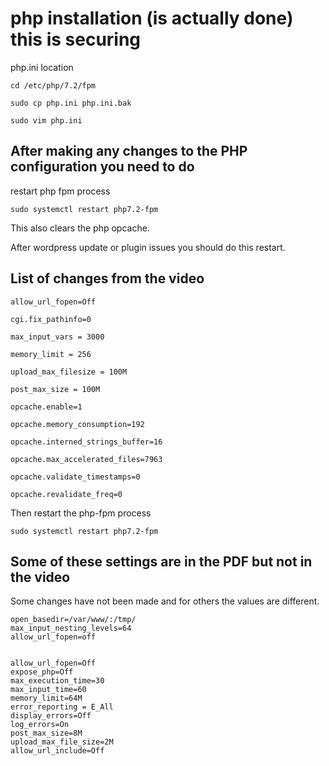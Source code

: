 # php installation (is actually done) this is securing

php.ini location

    cd /etc/php/7.2/fpm

    sudo cp php.ini php.ini.bak

    sudo vim php.ini

## After making any changes to the PHP configuration you need to do

restart php fpm process

    sudo systemctl restart php7.2-fpm

This also clears the php opcache.

After wordpress update or plugin issues you should do this restart.

## List of changes from the video

    allow_url_fopen=Off

    cgi.fix_pathinfo=0

    max_input_vars = 3000

    memory_limit = 256

    upload_max_filesize = 100M

    post_max_size = 100M

    opcache.enable=1

    opcache.memory_consumption=192

    opcache.interned_strings_buffer=16

    opcache.max_accelerated_files=7963

    opcache.validate_timestamps=0

    opcache.revalidate_freq=0

Then restart the php-fpm process

    sudo systemctl restart php7.2-fpm

## Some of these settings are in the PDF but not in the video

Some changes have not been made and for others the values are different.

    open_basedir=/var/www/:/tmp/
    max_input_nesting_levels=64
    allow_url_fopen=off


    allow_url_fopen=Off
    expose_php=Off
    max_execution_time=30
    max_input_time=60
    memory_limit=64M
    error_reporting = E_All
    display_errors=Off
    log_errors=On
    post_max_size=8M
    upload_max_file_size=2M
    allow_url_include=Off



